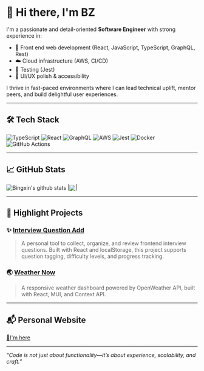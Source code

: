 # 👋 Hi there, I'm BZ

I'm a passionate and detail-oriented **Software Engineer** with strong experience in:
- 🔧 Front end web development (React, JavaScript, TypeScript, GraphQL, Rest)
- ☁️ Cloud infrastructure (AWS, CI/CD)
- 🧪 Testing (Jest)
- 🎨 UI/UX polish & accessibility

I thrive in fast-paced environments where I can lead technical uplift, mentor peers, and build delightful user experiences.

---

## 🛠️ Tech Stack

![TypeScript](https://img.shields.io/badge/-TypeScript-3178c6?logo=typescript&logoColor=white&style=flat-square)
![React](https://img.shields.io/badge/-React-61DAFB?logo=react&logoColor=white&style=flat-square)
![GraphQL](https://img.shields.io/badge/-GraphQL-e535ab?logo=graphql&logoColor=white&style=flat-square)
![AWS](https://img.shields.io/badge/-AWS-232F3E?logo=amazonaws&logoColor=white&style=flat-square)
![Jest](https://img.shields.io/badge/-Jest-C21325?logo=jest&logoColor=white&style=flat-square)
![Docker](https://img.shields.io/badge/-Docker-2496ED?logo=docker&logoColor=white&style=flat-square)
![GitHub Actions](https://img.shields.io/badge/-GitHub%20Actions-2088FF?logo=github-actions&logoColor=white&style=flat-square)

---

## 📈 GitHub Stats

<img align="center" src="https://github-readme-stats.vercel.app/api?username=paraiii&show_icons=true&theme=tokyonight" alt="Bingxin's github stats" /> |<img align="center" src="https://github-readme-stats.vercel.app/api/top-langs/?username=paraiii&layout=compact&theme=tokyonight&langs_count=4" />|

---

## 🚀 Highlight Projects

### ✨ [Interview Question Add](personal-interview-question-list.netlify.app)
> A personal tool to collect, organize, and review frontend interview questions. Built with React and localStorage, this project supports question tagging, difficulty levels, and progress tracking.

### 🌏 [Weather Now]([https://github.com/paraiii/weather-now](https://bzhang-personal.netlify.app/weather))
> A responsive weather dashboard powered by OpenWeather API, built with React, MUI, and Context API.

---

## 📬 Personal Website

[👋I'm here](bzhang-personal.netlify.app)

---

_“Code is not just about functionality—it’s about experience, scalability, and craft.”_


<!--
**paraiii/paraiii** is a ✨ _special_ ✨ repository because its `README.md` (this file) appears on your GitHub profile.

Here are some ideas to get you started:

- 🔭 I’m currently working on ...
- 🌱 I’m currently learning ...
- 👯 I’m looking to collaborate on ...
- 🤔 I’m looking for help with ...
- 💬 Ask me about ...
- 📫 How to reach me: ...
- 😄 Pronouns: ...
- ⚡ Fun fact: ...
-->
